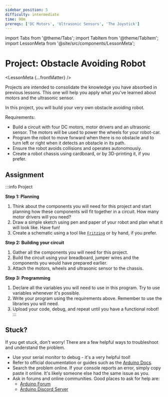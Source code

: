 ```yaml
---
sidebar_position: 5
difficulty: intermediate
time: 90m
prereqs: ['DC Motors', 'Ultrasonic Sensors', 'The Joystick']
---
```


import Tabs from '@theme/Tabs';
import TabItem from '@theme/TabItem';
import LessonMeta from '@site/src/components/LessonMeta';

# Project: Obstacle Avoiding Robot

<LessonMeta {...frontMatter} />

Projects are intended to consolidate the knowledge you have absorbed in previous lessons. This one will help you apply what you've learned about motors and the ultrasonic sensor. 

In this project, you will build your very own obstacle avoiding robot. 

Requirements: 
- Build a circuit with four DC motors, motor drivers and an ultrasonic sensor. The motors will be used to power the wheels for your robot-car.
- Program the robot to move forward when there is no obstacle and to turn left or right when it detects an obstacle in its path.
- Ensure the robot avoids collisions and operates autonomously.
- Create a robot chassis using cardboard, or by 3D-printing it, if you prefer. 

## Assignment 

:::info Project

**Step 1: Planning**

1. Think about the components you will need for this project and start planning how these components will fit together in a circuit. How many motor drivers will you need?
3. Draw a simple sketch using pen and paper of your robot and plan what it will look like. Have fun!
2. Create a schematic using a tool like [`Fritzing`](https://fritzing.org/) or by hand, if you prefer. 

**Step 2: Building your circuit**

1. Gather all the components you will need for this project. 
2. Build the circuit using your breadboard, jumper wires and the components you would have prepared earlier. 
3. Attach the motors, wheels and ultrasonic sensor to the chassis.

**Step 3: Programming**

1. Declare all the variables you will need to use in this program. Try to use variables whenever it's possible. 
2. Write your program using the requirements above. Remember to use the libraries you will need. 
3. Upload your code, debug, and repeat until you have a functional robot!
:::

## Stuck?

If you get stuck, don't worry! There are a few helpful ways to troubleshoot and understand the problem. 

- Use your serial monitor to debug - it's a very helpful tool!
- Refer to official documentation or guides such as the [Arduino Docs](https://docs.arduino.cc/).
- Search the problem online. If your console reports an error, simply copy paste it online. It's likely someone else had the same issue as you. 
- Ask in forums and online communities. Good places to ask for help are:
    - [Arduino Forum](https://forum.arduino.cc/)
    - [Arduino Discord Server](https://support.arduino.cc/hc/en-us/articles/4405329164178-Join-the-official-Arduino-Discord-server)
